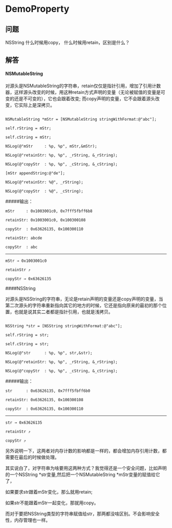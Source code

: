 # DemoProperty
## 问题

NSString 什么时候用copy， 什么时候用retain，区别是什么？

## 解答

#### NSMutableString

对源头是NSMutableString的字符串，retain仅仅是指针引用，增加了引用计数器，这样源头改变的时候，用这种retain方式声明的变量（无论被赋值的变量是可变的还是不可变的），它也会跟着改变; 而copy声明的变量，它不会跟着源头改变，它实际上是深拷贝。

```

NSMutableString *mStr = [NSMutableString stringWithFormat:@"abc"];

self.rString = mStr;

self.cString = mStr;

NSLog(@"mStr     : %p, %p", mStr,&mStr);

NSLog(@"retainStr: %p, %p", _rString, &_rString);

NSLog(@"copyStr  : %p, %p", _cString, &_cString);

[mStr appendString:@"de"];

NSLog(@"retainStr: %@", _rString);

NSLog(@"copyStr  : %@", _cString);

```

#####输出：

    mStr     : 0x1003001c0, 0x7fff5fbff6b8

    retainStr: 0x1003001c0, 0x100300108

    copyStr  : 0x63626135, 0x100300110

    retainStr: abcde

    copyStr  : abc

***

    mStr → 0x1003001c0

    retainStr ⤴︎

    copyStr → 0x63626135

####NSString

对源头是NSString的字符串，无论是retain声明的变量还是copy声明的变量，当第二次源头的字符串重新指向其它的地方的时候，它还是指向原来的最初的那个位置，也就是说其实二者都是指针引用，也就是浅拷贝。

```

NSString *str = [NSString stringWithFormat:@"abc"];

self.rString = str;

self.cString = str;

NSLog(@"str      : %p, %p", str,&str);

NSLog(@"retainStr: %p, %p", _rString, &_rString);

NSLog(@"copyStr  : %p, %p", _cString, &_cString);

```

#####输出：

    str      : 0x63626135, 0x7fff5fbff6b0

    retainStr: 0x63626135, 0x100300108

    copyStr  : 0x63626135, 0x100300110    

***

    str → 0x63626135

    retainStr ⤴︎ 

    copyStr ⤴︎

另外说明一下，这两者对内存计数的影响都是一样的，都会增加内存引用计数，都需要在最后的时候做处理。

其实说白了，对字符串为啥要用这两种方式？我觉得还是一个安全问题，比如声明的一个NSString \*str变量,然后把一个NSMutableString \*mStr变量的赋值给它了，

如果要求str跟着mStr变化，那么就用retain;

如果str不能跟着mStr一起变化，那就用copy。

而对于要把NSString类型的字符串赋值给str，那两都没啥区别。不会影响安全性，内存管理也一样。

﻿